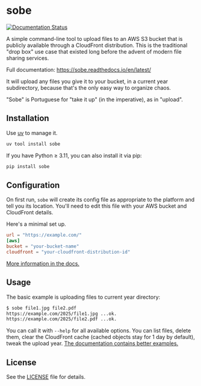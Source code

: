 # sobe

[![Documentation Status](https://readthedocs.org/projects/sobe/badge/?version=latest)](https://sobe.readthedocs.io/en/latest/)

A simple command-line tool to upload files to an AWS S3 bucket that is publicly available through a CloudFront distribution. This is the traditional "drop box" use case that existed long before the advent of modern file sharing services.

Full documentation: https://sobe.readthedocs.io/en/latest/

It will upload any files you give it to your bucket, in a current year subdirectory, because that's the only easy way to organize chaos.

"Sobe" is Portuguese for "take it up" (in the imperative), as in "upload".

## Installation

Use [uv](https://docs.astral.sh/uv/) to manage it.

```bash
uv tool install sobe
```

If you have Python ≥ 3.11, you can also install it via pip:

```bash
pip install sobe
```

## Configuration

On first run, `sobe` will create its config file as appropriate to the platform and tell you its location. You'll need to edit this file with your AWS bucket and CloudFront details.

Here's a minimal set up.

```toml
url = "https://example.com/"
[aws]
bucket = "your-bucket-name"
cloudfront = "your-cloudfront-distribution-id"
```

[More information in the docs.](https://sobe.readthedocs.io/en/latest/configuration.html)

## Usage

The basic example is uploading files to current year directory:
```bash
$ sobe file1.jpg file2.pdf
https://example.com/2025/file1.jpg ...ok.
https://example.com/2025/file2.pdf ...ok.
```

You can call it with `--help` for all available options. You can list files, delete them, clear the CloudFront cache (cached objects stay for 1 day by default), tweak the upload year. [The documentation contains better examples.](https://sobe.readthedocs.io/en/latest/usage.html#command-line-interface)

## License

See the [LICENSE](LICENSE) file for details.
